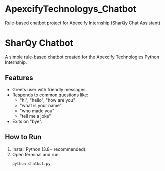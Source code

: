 # ApexcifyTechnologys_Chatbot
Rule-based chatbot project for Apexcify Internship (SharQy Chat Assistant)
# SharQy Chatbot 
A simple rule-based chatbot created for the Apexcify Technologies Python Internship.

## Features
- Greets user with friendly messages.
- Responds to common questions like:
  - "hi", "hello", "how are you"
  - "what is your name"
  - "who made you"
  - "tell me a joke"
- Exits on "bye".

## How to Run
1. Install Python (3.8+ recommended).
2. Open terminal and run:
   ```bash
   python chatbot.py
